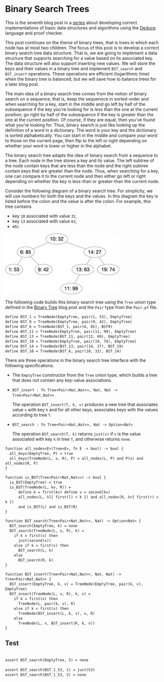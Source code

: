 # Binary Search Trees

This is the seventh blog post in a
[series](https://siek.blogspot.com/2024/06/data-structures-and-algorithms-correctly.html)
about developing correct implementations of basic data structures and
algorithms using the [Deduce](https://github.com/jsiek/deduce)
language and proof checker.

This post continues on the theme of binary trees, that is trees in
which each node has at most two children. The focus of this post is to
develop a correct binary search tree data structure. That is, we are
going to implement a data structure that supports searching for a
value based on its associated key. The data structure will also
support inserting new values. We will store the keys and their values
in a binary tree and implement `BST_search` and `BST_insert` operations.
These operations are efficient (logarithmic time) when the binary tree
is balanced, but we will save how to balance trees for a later blog
post.

The main idea of a binary search tree comes from the notion of binary
search on a sequence, that is, keep the sequennce in sorted-order and
when searching for a key, start in the middle and go left by half of
the subsequence if the key you're looking for is less than the one at
the current position; go right by half of the subsequence if the key
is greater than the one at the current position. Of course, if they
are equal, then you've found what you're looking for. Thus, binary
search is just like looking up the definition of a word in a
dictionary. The word is your key and the dictionary is sorted
alphabetically. You can start in the middle and compare your word to
those on the current page, then flip to the left or right depending on
whether your word is lower or higher in the alphabet.

The binary search tree adapts the idea of binary search from a
sequence to a tree.  Each node in the tree stores a key and its
value. The left subtree of the node contain keys that are less than
the node and the right subtree contain keys that are greater than the
node. Thus, when searching for a key, one can compare it to the
current node and then either go left or right depending on whether the
key is less-than or greater-than the current node.

Consider the following diagram of a binary search tree. For
simplicity, we will use numbers for both the keys and the values.
In this diagram the key is listed before the colon and the value
is after the colon. For example, this tree contains 

* key `10` associated with value `32`, 
* key `13` associated with value `63`,
* etc.

![Diagram of a Binary Search Tree](./BinarySearchTree1.png)

The following code builds this binary search tree
using the `Tree` union type defined in the
[Binary Tree](https://siek.blogspot.com/2024/07/binary-trees-with-in-order-iterators.html) 
blog post and the `Pair` type from the `Pair.pf` file.

```{.deduce #BST1}
define BST_1 = TreeNode(EmptyTree, pair(1, 53), EmptyTree)
define BST_9 = TreeNode(EmptyTree, pair(9, 42), EmptyTree)
define BST_6 = TreeNode(BST_1, pair(6, 85), BST9)
define BST_11 = TreeNode(EmptyTree, pair(11, 99), EmptyTree)
define BST_13 = TreeNode(BST_11, pair(13, 69), EmptyTree)
define BST_19 = TreeNode(EmptyTree, pair(19, 74), EmptyTree)
define BST_14 = TreeNode(BST_13, pair(14, 27), BST_19)
define BST_10 = TreeNode(BST_6, pair(10, 32), BST_14)
```

There are three operations in the binary search tree interface with
the following specifications.

* The `EmptyTree` constructor from the `Tree` union type, which
  builds a tree that does not contain any key-value associations.
  
* `BST_insert : fn Tree<Pair<Nat,Nat>>, Nat, Nat -> Tree<Pair<Nat,Nat>>` 

  The operation `BST_insert(T, k, v)` produces a new tree that
  associates value `v` with key `k` and for all other keys,
  associates keys with the values according to tree `T`.

* `BST_search : fn Tree<Pair<Nat,Nat>>, Nat -> Option<Nat>`

  The operation `BST_search(T, k)` returns `just(v)` if `v` is the
  value associated with key `k` in tree `T`, and otherwise returns
  `none`.


```{.deduce #all_nodes}
function all_nodes<E>(Tree<E>, fn E -> bool) -> bool {
  all_keys(EmptyTree, P) = true
  all_keys(TreeNode(L, x, R), P) = all_nodes(L, P) and P(x) and all_nodes(R, P)
}
```

```{.deduce #is_BST}
function is_BST(Tree<Pair<Nat,Nat>>) -> bool {
  is_BST(EmptyTree) = true
  is_BST(TreeNode(L, kv, R)) = 
      define k = first(kv) define v = second(kv)
      all_nodes(L, λl{ first(l) < k }) and all_nodes(R, λr{ first(r) > k })
      and is_BST(L) and is_BST(R)
}
```

```{.deduce #BST_search}
function BST_search(Tree<Pair<Nat,Nat>>, Nat) -> Option<Nat> {
  BST_search(EmptyTree, k) = none
  BST_search(TreeNode(L, x, R), k) =
    if k = first(x) then
      just(second(x))
    else if k < first(x) then
      BST_search(L, k)
    else
      BST_search(R, k)
}
```

```{.deduce #BST_insert}
function BST_insert(Tree<Pair<Nat,Nat>>, Nat, Nat) -> Tree<Pair<Nat,Nat>> {
  BST_insert(EmptyTree, k, v) = TreeNode(EmptyTree, pair(k, v), EmptyTree)
  BST_insert(TreeNode(L, x, R), k, v) =
    if k = first(x) then
      TreeNode(L, pair(k, v), R)
    else if k < first(x) then
      TreeNode(BST_insert(L, k, v), x, R)
    else
      TreeNode(L, x, BST_insert(R, k, v))
}
```

## Test

```{.deduce #testBstSearch}

assert BST_search(EmptyTree, 5) = none

assert BST_search(BST_1_53, 1) = just(53)
assert BST_search(BST_1_53, 2) = none
```


<!--
```{.deduce file=BinarySearchTree.pf} 

import BinaryTree

<<all_nodes>>
<<is_BST>>
<<BST_search>>
<<BST_insert>>

```

```{.deduce file=BinarySearchTreeTest.pf} 
import BinarySearchTree

<<BST1>>
<<testBstSearch>>

```
-->



